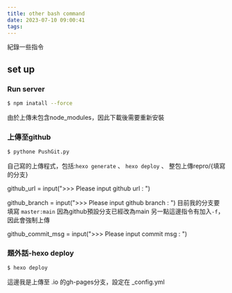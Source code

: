```yaml
---
title: other bash command
date: 2023-07-10 09:00:41
tags:
---
```

紀錄一些指令
## set up

### Run server

``` bash
$ npm inatall --force
```

由於上傳未包含node_modules，因此下載後需要重新安裝

### 上傳至github

``` bash
$ pythone PushGit.py
```

自己寫的上傳程式，包括:`hexo generate` 、 `hexo deploy` 、 整包上傳repro/{填寫的分支}

github_url = input(">>> Please input github url : ")

github_branch = input(">>> Please input github branch : ")
    目前我的分支要填寫 `master:main`
    因為github預設分支已經改為main
    另一點這邊指令有加入`-f`，因此會強制上傳

github_commit_msg = input(">>> Please input commit msg : ")

### 題外話-hexo deploy

``` bash
$ hexo deploy
```

這邊我是上傳至 .io 的gh-pages分支，設定在 _config.yml
